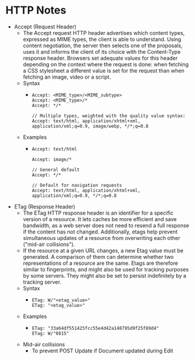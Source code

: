 # HTTP Notes

* Accept (Request Header) 
  - The Accept request HTTP header advertises which content types, expressed as MIME types, the client is able to understand. Using content negotiation, the server then selects one of the proposals, uses it and informs the client of its choice with the Content-Type response header. Browsers set adequate values for this header depending on the context where the request is done: when fetching a CSS stylesheet a different value is set for the request than when fetching an image, video or a script.
  - Syntax 
      - ``` 
        Accept: <MIME_type>/<MIME_subtype>
        Accept: <MIME_type>/*
        Accept: */*

        // Multiple types, weighted with the quality value syntax:
        Accept: text/html, application/xhtml+xml, application/xml;q=0.9, image/webp, */*;q=0.8
  - Examples
      - ``` 
        Accept: text/html

        Accept: image/*

        // General default
        Accept: */*

        // Default for navigation requests
        Accept: text/html, application/xhtml+xml, application/xml;q=0.9, */*;q=0.8
  
* ETag (Response Header)
  - The ETag HTTP response header is an identifier for a specific version of a resource. It lets caches be more efficient and save bandwidth, as a web server does not need to resend a full response if the content has not changed. Additionally, etags help prevent simultaneous updates of a resource from overwriting each other ("mid-air collisions").
  - If the resource at a given URL changes, a new Etag value must be generated. A comparison of them can determine whether two representations of a resource are the same. Etags are therefore similar to fingerprints, and might also be used for tracking purposes by some servers. They might also be set to persist indefinitely by a tracking server.
  - Syntax 
      - ``` 
        ETag: W/"<etag_value>"
        ETag: "<etag_value>"
  - Examples
      - ``` 
        ETag: "33a64df551425fcc55e4d42a148795d9f25f89d4"
        ETag: W/"0815"
  - Mid-air collisions
      - To prevent POST Update if Document updated during Edit
